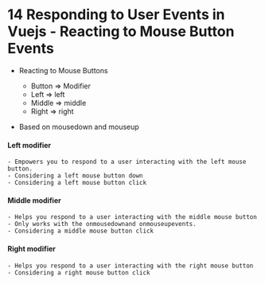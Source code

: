 # 14 Responding to User Events in Vuejs - Reacting to Mouse Button Events

- Reacting to Mouse Buttons
	- Button => Modifier
	- Left =>	left
	- Middle => middle
	- Right => right

- Based on mousedown and mouseup


#### Left modifier
	- Empowers you to respond to a user interacting with the left mouse button.
	- Considering a left mouse button down
	- Considering a left mouse button click

#### Middle modifier
	- Helps you respond to a user interacting with the middle mouse button
	- Only works with the onmousedownand onmouseupevents.
	- Considering a middle mouse button click

#### Right modifier
	- Helps you respond to a user interacting with the right mouse button
	- Considering a right mouse button click

